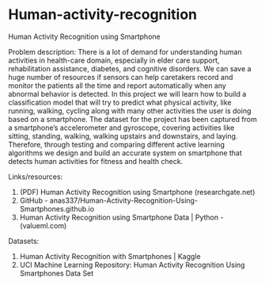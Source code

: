 # Human-activity-recognition
Human Activity Recognition using Smartphone

Problem description: 
There is a lot of demand for understanding human activities in health-care domain, especially in elder care support, rehabilitation assistance, diabetes, and cognitive disorders. We can save a huge number of resources if sensors can help caretakers record and monitor the patients all the time and report automatically when any abnormal behavior is detected. In this project we will learn how to build a classification model that will try to predict what physical activity, like running, walking, cycling along with many other activities the user is doing based on a smartphone. The dataset for the project has been captured from a smartphone’s accelerometer and gyroscope, covering activities like sitting, standing, walking, walking upstairs and downstairs, and laying. Therefore, through testing and comparing different active learning algorithms we design and build an accurate system on smartphone that detects human activities for fitness and health check.

Links/resources:
1.	(PDF) Human Activity Recognition using Smartphone (researchgate.net)
2.	GitHub - anas337/Human-Activity-Recognition-Using-Smartphones.github.io
3.	Human Activity Recognition using Smartphone Data | Python - (valueml.com)

Datasets:
1.	Human Activity Recognition with Smartphones | Kaggle
2.	UCI Machine Learning Repository: Human Activity Recognition Using Smartphones Data Set
